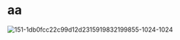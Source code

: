 # aa



![151-1db0fcc22c99d12d2315919832199855-1024-1024](https://user-images.githubusercontent.com/113630008/205111667-81acbdf7-387d-46a0-ab59-f05676370e8c.jpg)

